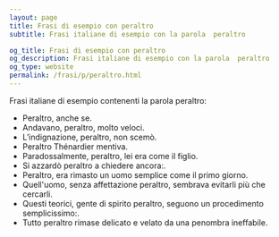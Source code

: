 ```yaml
---
layout: page
title: Frasi di esempio con peraltro 
subtitle: Frasi italiane di esempio con la parola  peraltro

og_title: Frasi di esempio con peraltro 
og_description: Frasi italiane di esempio con la parola  peraltro
og_type: website
permalink: /frasi/p/peraltro.html
---
```


Frasi italiane di esempio contenenti la parola peraltro:


- Peraltro, anche se.
- Andavano, peraltro, molto veloci.
- L’indignazione, peraltro, non scemò.
- Peraltro Thénardier mentiva.
- Paradossalmente, peraltro, lei era come il figlio.
- Si azzardò peraltro a chiedere ancora:.
- Peraltro, era rimasto un uomo semplice come il primo giorno.
- Quell'uomo, senza affettazione peraltro, sembrava evitarli più che cercarli.
- Questi teorici, gente di spirito peraltro, seguono un procedimento semplicissimo:.
- Tutto peraltro rimase delicato e velato da una penombra ineffabile.
